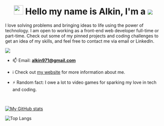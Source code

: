 <h1 align="center">
  <img src="https://raw.githubusercontent.com/aemmadi/aemmadi/master/wave.gif" width="30px"> 
  Hello my name is Alkin, I'm a 
  <img src="https://readme-typing-svg.herokuapp.com?color=E22FE4&width=650&height=45&lines=Web+Developer;Lifelong+learner;Nerd+🤓;&center=true">
</h1>

<p>
I love solving problems and bringing ideas to life using the power of technology. I am open to working as a front-end web developer full-time or part-time. Check out some of my pinned projects and coding challenges to get an idea of my skills, and feel free to contact me via email or LinkedIn.
</p>


[<img src="https://img.shields.io/badge/LinkedIn-0077B5?style=for-the-badge&logo=linkedin&logoColor=white">](https://www.linkedin.com/in/alkin-maystorov/)

- 📫 Email: **alkin971@gmail.com**

- ℹ Check out [my website](https://alkinmaystorov.com) for more information about me.

- ⚡ Random fact: I owe a lot to video games for sparking my love in tech and coding.


<br />

[![My GitHub stats](https://github-readme-stats.vercel.app/api?username=a-maystorov&hide=stars,issues&count_private=true&show_icons=true&layout=compact&theme=radical)](https://github.com/anuraghazra/github-readme-stats)

![Top Langs](https://github-readme-stats.vercel.app/api/top-langs/?username=a-maystorov&show_icons=true&&layout=compact&theme=radical)
